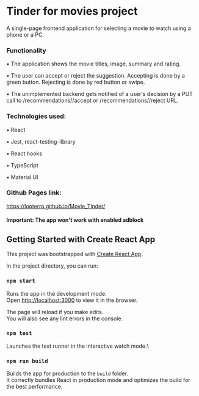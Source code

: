 # Tinder for movies project

A single-page frontend application for selecting a movie to watch using a phone or a PC.

### Functionality

• The application shows the movie titles, image, summary and rating.

• The user can accept or reject the suggestion. Accepting is done by a green button. Rejecting is done by red button or swipe.

• The unimplemented backend gets notified of a user's decision by a PUT call to /recommendations/<id>/accept or /recommendations/<id>/reject URL.

### Technologies used:

• React

• Jest, react-testing-library

• React hooks

• TypeScript

• Material UI

### Github Pages link:

https://looterro.github.io/Movie_Tinder/

#### Important: The app won't work with enabled adblock

## Getting Started with Create React App

This project was bootstrapped with [Create React App](https://github.com/facebook/create-react-app).

In the project directory, you can run:

### `npm start`

Runs the app in the development mode.\
Open [http://localhost:3000](http://localhost:3000) to view it in the browser.

The page will reload if you make edits.\
You will also see any lint errors in the console.

### `npm test`

Launches the test runner in the interactive watch mode.\

### `npm run build`

Builds the app for production to the `build` folder.\
It correctly bundles React in production mode and optimizes the build for the best performance.


